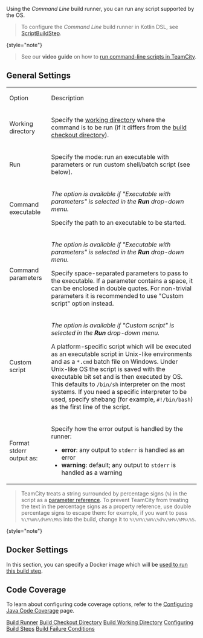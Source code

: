 [//]: # (title: Command Line)
[//]: # (auxiliary-id: Command Line)

Using the _Command Line_ build runner, you can run any script supported by the OS.

> To configure the _Command Line_ build runner in Kotlin DSL, see [ScriptBuildStep](https://www.jetbrains.com/help/teamcity/kotlin-dsl-documentation/buildSteps/script-build-step/index.html).
> 
{style="note"}

>See our **video guide** on how to [run command-line scripts in TeamCity](https://www.youtube.com/watch?v=oKNdLRrO3mA).

## General Settings

<table><tr>

<td>

Option

</td>

<td>

Description

</td></tr><tr>

<td>

Working directory

</td>

<td>

Specify the [working directory](build-working-directory.md) where the command is to be run (if it differs from the [build checkout directory](build-checkout-directory.md)).

</td></tr><tr>

<td>

Run

</td>

<td>

Specify the mode: run an executable with parameters or run custom shell/batch script (see below).

</td></tr><tr>

<td>

Command executable

</td>

<td>

_The option is available if "Executable with parameters" is selected in the __Run__ drop-down menu._

Specify the path to an executable to be started.

</td></tr><tr>

<td>

Command parameters

</td>

<td>

_The option is available if "Executable with parameters" is selected in the __Run__ drop-down menu._

Specify space-separated parameters to pass to the executable. If a parameter contains a space, it can be enclosed in double quotes. For non-trivial parameters it is recommended to use "Custom script" option instead.

</td></tr><tr>

<td>

Custom script

</td>

<td>

_The option is available if "Custom script" is selected in the __Run__ drop-down menu._

A platform-specific script which will be executed as an executable script in Unix-like environments and as a `*.cmd` batch file on Windows. Under Unix-like OS the script is saved with the executable bit set and is then executed by OS. This defaults to `/bin/sh` interpreter on the most systems. If you need a specific interpreter to be used, specify shebang (for example, `#!/bin/bash`) as the first line of the script.

</td></tr><tr>

<td>

Format stderr output as:

</td>

<td>

Specify how the error output is handled by the runner:

* __error__: any output to `stderr` is handled as an error
* __warning__: default; any output to `stderr` is handled as a warning

</td></tr></table>

>TeamCity treats a string surrounded by percentage signs (`%`) in the script as a [parameter reference](predefined-build-parameters.md). To prevent TeamCity from treating the text in the percentage signs as a property reference, use double percentage signs to escape them: for example, if you want to pass `%\Y%m%\d%H%\M%S` into the build, change it to `%\%Y%\%m%\%d%\%H%\%M%\%S`.
>
{style="note"}

## Docker Settings

In this section, you can specify a Docker image which will be [used to run this build step](container-wrapper.md).

## Code Coverage

To learn about configuring code coverage options, refer to the [Configuring Java Code Coverage](configuring-java-code-coverage.md) page.

<seealso>
        <category ref="concepts">
            <a href="build-runner.md">Build Runner</a>
            <a href="build-checkout-directory.md">Build Checkout Directory</a>
            <a href="build-working-directory.md">Build Working Directory</a>
        </category>
        <category ref="admin-guide">
            <a href="configuring-build-steps.md">Configuring Build Steps</a>
            <a href="build-failure-conditions.md">Build Failure Conditions</a>
        </category>
</seealso>

